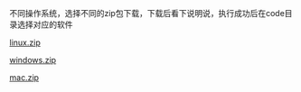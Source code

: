 不同操作系统，选择不同的zip包下载，下载后看下说明说，执行成功后在code目录选择对应的软件

[linux.zip](attachments/WEBRESOURCEf103291be39de2bdb9c2f5f53914b996linux.zip)

[windows.zip](attachments/WEBRESOURCEef8301ad78cb318f1920ce1ddf467743windows.zip)

[mac.zip](attachments/WEBRESOURCE1adc274ef132591fa970c4f44078fe04mac.zip)